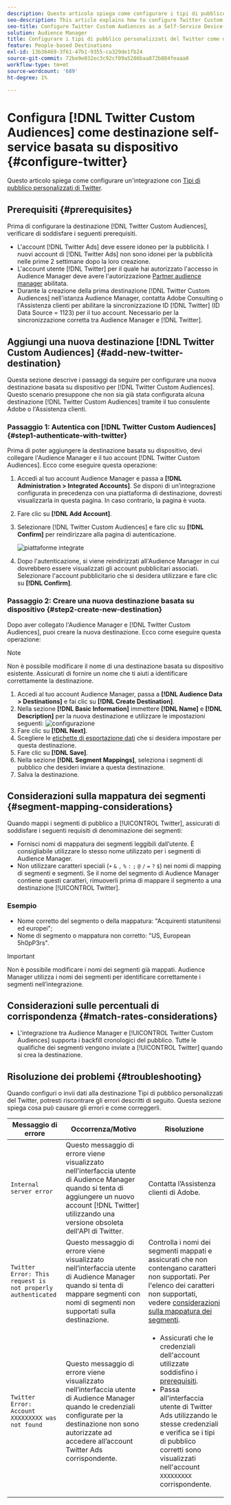 ```yaml
---
description: Questo articolo spiega come configurare i tipi di pubblico personalizzati di Twitter per le integrazioni nuove ed esistenti.
seo-description: This article explains how to configure Twitter Custom Audiences for both new and existing integrations.
seo-title: Configure Twitter Custom Audiences as a Self-Service Device-Based Destination
solution: Audience Manager
title: Configurare i tipi di pubblico personalizzati del Twitter come destinazione self-service basata su dispositivi
feature: People-based Destinations
exl-id: 13b36469-3f61-47b1-9355-ca329de1fb24
source-git-commit: 72be9e032ec3c92cf09a5286baa872b884feaaa0
workflow-type: tm+mt
source-wordcount: '689'
ht-degree: 1%

---
```


# Configura [!DNL Twitter Custom Audiences] come destinazione self-service basata su dispositivo {#configure-twitter}

Questo articolo spiega come configurare un&#39;integrazione con [Tipi di pubblico personalizzati di Twitter](https://business.twitter.com/en/help/campaign-setup/campaign-targeting/custom-audiences.html).

## Prerequisiti {#prerequisites}

Prima di configurare la destinazione [!DNL Twitter Custom Audiences], verificare di soddisfare i seguenti prerequisiti.

* L&#39;account [!DNL Twitter Ads] deve essere idoneo per la pubblicità. I nuovi account di [!DNL Twitter Ads] non sono idonei per la pubblicità nelle prime 2 settimane dopo la loro creazione.
* L&#39;account utente [!DNL Twitter] per il quale hai autorizzato l&#39;accesso in Audience Manager deve avere l&#39;autorizzazione [Partner audience manager](https://business.twitter.com/en/help/troubleshooting/multi-user-login-faq.html#accesslevels) abilitata.
* Durante la creazione della prima destinazione [!DNL Twitter Custom Audiences] nell&#39;istanza Audience Manager, contatta Adobe Consulting o l&#39;Assistenza clienti per abilitare la sincronizzazione ID [!DNL Twitter] (ID Data Source = 1123) per il tuo account. Necessario per la sincronizzazione corretta tra Audience Manager e [!DNL Twitter].

## Aggiungi una nuova destinazione [!DNL Twitter Custom Audiences] {#add-new-twitter-destination}

Questa sezione descrive i passaggi da seguire per configurare una nuova destinazione basata su dispositivo per [!DNL Twitter Custom Audiences]. Questo scenario presuppone che non sia già stata configurata alcuna destinazione [!DNL Twitter Custom Audiences] tramite il tuo consulente Adobe o l&#39;Assistenza clienti.

### Passaggio 1: Autentica con [!DNL Twitter Custom Audiences] {#step1-authenticate-with-twitter}

Prima di poter aggiungere la destinazione basata su dispositivo, devi collegare l&#39;Audience Manager e il tuo account [!DNL Twitter Custom Audiences]. Ecco come eseguire questa operazione:

1. Accedi al tuo account Audience Manager e passa a **[!DNL Administration > Integrated Accounts]**. Se disponi di un’integrazione configurata in precedenza con una piattaforma di destinazione, dovresti visualizzarla in questa pagina. In caso contrario, la pagina è vuota.
1. Fare clic su **[!DNL Add Account]**.
1. Selezionare [!DNL Twitter Custom Audiences] e fare clic su **[!DNL Confirm]** per reindirizzare alla pagina di autenticazione.

   ![piattaforme integrate](assets/dbd-integrated-platforms.png)

1. Dopo l&#39;autenticazione, si viene reindirizzati all&#39;Audience Manager in cui dovrebbero essere visualizzati gli account pubblicitari associati. Selezionare l&#39;account pubblicitario che si desidera utilizzare e fare clic su **[!DNL Confirm]**.

### Passaggio 2: Creare una nuova destinazione basata su dispositivo {#step2-create-new-destination}

Dopo aver collegato l&#39;Audience Manager e [!DNL Twitter Custom Audiences], puoi creare la nuova destinazione. Ecco come eseguire questa operazione:

>[!NOTE]
>
>Non è possibile modificare il nome di una destinazione basata su dispositivo esistente. Assicurati di fornire un nome che ti aiuti a identificare correttamente la destinazione.

1. Accedi al tuo account Audience Manager, passa a **[!DNL Audience Data > Destinations]** e fai clic su **[!DNL Create Destination]**.
1. Nella sezione **[!DNL Basic Information]** immettere **[!DNL Name]** e **[!DNL Description]** per la nuova destinazione e utilizzare le impostazioni seguenti: ![configurazione](assets/dbd-new-basic.png)
1. Fare clic su **[!DNL Next]**.
1. Scegliere le [etichette di esportazione dati](/help/using/features/data-export-controls.md#controls-labels) che si desidera impostare per questa destinazione.
1. Fare clic su **[!DNL Save]**.
1. Nella sezione **[!DNL Segment Mappings]**, seleziona i segmenti di pubblico che desideri inviare a questa destinazione.
1. Salva la destinazione.

## Considerazioni sulla mappatura dei segmenti {#segment-mapping-considerations}

Quando mappi i segmenti di pubblico a [!UICONTROL Twitter], assicurati di soddisfare i seguenti requisiti di denominazione dei segmenti:

* Fornisci nomi di mappatura dei segmenti leggibili dall’utente. È consigliabile utilizzare lo stesso nome utilizzato per i segmenti di Audience Manager.
* Non utilizzare caratteri speciali (`+` `&` `,` `%` `:` `;` `@` `/` `=` `?` `$`) nei nomi di mapping di segmenti e segmenti. Se il nome del segmento di Audience Manager contiene questi caratteri, rimuoverli prima di mappare il segmento a una destinazione [!UICONTROL Twitter].

### Esempio

* Nome corretto del segmento o della mappatura: &quot;Acquirenti statunitensi ed europei&quot;;
* Nome di segmento o mappatura non corretto: &quot;US, European 5h0pP3rs&quot;.

>[!IMPORTANT]
>
>Non è possibile modificare i nomi dei segmenti già mappati. Audience Manager utilizza i nomi dei segmenti per identificare correttamente i segmenti nell’integrazione.

## Considerazioni sulle percentuali di corrispondenza {#match-rates-considerations}

* L&#39;integrazione tra Audience Manager e [!UICONTROL Twitter Custom Audiences] supporta i backfill cronologici del pubblico. Tutte le qualifiche dei segmenti vengono inviate a [!UICONTROL Twitter] quando si crea la destinazione.

## Risoluzione dei problemi {#troubleshooting}

Quando configuri o invii dati alla destinazione Tipi di pubblico personalizzati del Twitter, potresti riscontrare gli errori descritti di seguito. Questa sezione spiega cosa può causare gli errori e come correggerli.

| Messaggio di errore | Occorrenza/Motivo | Risoluzione |
|---|---|---|
| `Internal server error` | Questo messaggio di errore viene visualizzato nell&#39;interfaccia utente di Audience Manager quando si tenta di aggiungere un nuovo account [!DNL Twitter] utilizzando una versione obsoleta dell&#39;API di Twitter. | Contatta l’Assistenza clienti di Adobe. |
| `Twitter Error: This request is not properly authenticated` | Questo messaggio di errore viene visualizzato nell’interfaccia utente di Audience Manager quando si tenta di mappare segmenti con nomi di segmenti non supportati sulla destinazione. | Controlla i nomi dei segmenti mappati e assicurati che non contengano caratteri non supportati. Per l&#39;elenco dei caratteri non supportati, vedere [considerazioni sulla mappatura dei segmenti](#segment-mapping-considerations). |
| `Twitter Error: Account XXXXXXXXX was not found` | Questo messaggio di errore viene visualizzato nell’interfaccia utente di Audience Manager quando le credenziali configurate per la destinazione non sono autorizzate ad accedere all’account Twitter Ads corrispondente. | <ul><li>Assicurati che le credenziali dell&#39;account utilizzate soddisfino i [prerequisiti](#prerequisites).</li><li>Passa all&#39;interfaccia utente di Twitter Ads utilizzando le stesse credenziali e verifica se i tipi di pubblico corretti sono visualizzati nell&#39;account `XXXXXXXXX` corrispondente. </li></ul> |